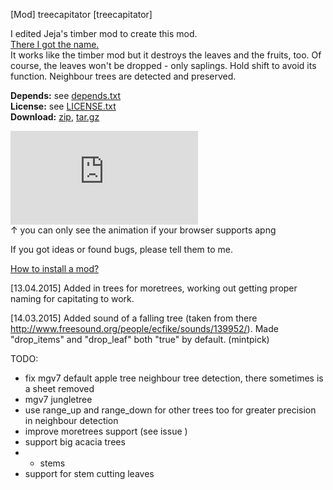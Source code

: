[Mod] treecapitator [treecapitator]

I edited Jeja's timber mod to create this mod.  
[There I got the name.](http://www.minecraftforum.net/topic/1009577-147-daftpvfs-mods-treecapitator-ingameinfo-crystalwing-startinginv-floatingruins/)  
It works like the timber mod but it destroys the leaves and the fruits, too. Of course, the leaves won't be dropped - only saplings. Hold shift to avoid its function. Neighbour trees are detected and preserved.

**Depends:** see [depends.txt](https://raw.githubusercontent.com/HybridDog/treecapitator/master/depends.txt)  
**License:** see [LICENSE.txt](https://raw.githubusercontent.com/HybridDog/treecapitator/master/LICENSE.txt)  
**Download:** [zip](https://github.com/HybridDog/treecapitator/archive/master.zip), [tar.gz](https://github.com/HybridDog/treecapitator/archive/master.tar.gz)

![I'm a screenshot!](https://forum.minetest.net/download/file.php?id=571)  
↑ you can only see the animation if your browser supports apng

If you got ideas or found bugs, please tell them to me.

[How to install a mod?](http://wiki.minetest.net/Installing_Mods)


[13.04.2015] Added in trees for moretrees, working out getting proper naming for capitating to work.

﻿[14.03.2015] Added sound of a falling tree (taken from there http://www.freesound.org/people/ecfike/sounds/139952/). Made "drop_items" and "drop_leaf" both "true" by default. (mintpick)

TODO:
* fix mgv7 default apple tree neighbour tree detection, there sometimes is a sheet removed
* mgv7 jungletree
* use range_up and range_down for other trees too for greater precision in neighbour detection
* improve moretrees support (see issue )
* support big acacia trees
* + stems
* support for stem cutting leaves